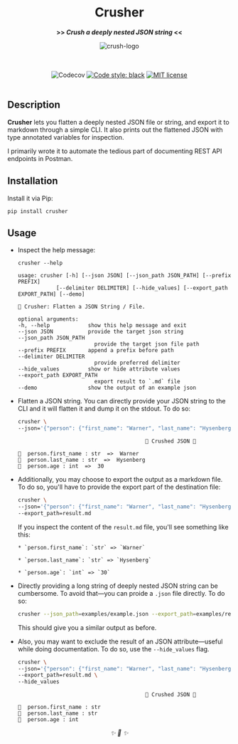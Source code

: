 <div align="center">

<h1>Crusher</h1>

<strong>>> <i>Crush a deeply nested JSON string</i> <<</strong>


<img src="https://user-images.githubusercontent.com/30027932/107146854-d7a57600-6974-11eb-978e-aab0b94743da.png" alt="crush-logo">

<br></br>
![Codecov](https://img.shields.io/codecov/c/github/rednafi/crusher?color=pink&style=flat-square&logo=appveyor)
[![Code style: black](https://img.shields.io/badge/code%20style-black-000000.svg?style=flat-square&logo=appveyor)](https://github.com/python/black)
[![MIT license](https://img.shields.io/badge/License-MIT-blue.svg?style=flat-square&logo=appveyor)](./LICENSE)
<br></br>

</div>

## Description

**Crusher** lets you flatten a deeply nested JSON file or string, and export it to markdown through a simple CLI. It also prints out the flattened JSON with type annotated variables for inspection.

I primarily wrote it to automate the tedious part of documenting REST API endpoints in Postman.

## Installation

Install it via Pip:

```
pip install crusher
```

## Usage

* Inspect the help message:

    ```
    crusher --help
    ```

    ```
    usage: crusher [-h] [--json JSON] [--json_path JSON_PATH] [--prefix PREFIX]
                [--delimiter DELIMITER] [--hide_values] [--export_path EXPORT_PATH] [--demo]

    🗿 Crusher: Flatten a JSON String / File.

    optional arguments:
    -h, --help            show this help message and exit
    --json JSON           provide the target json string
    --json_path JSON_PATH
                            provide the target json file path
    --prefix PREFIX       append a prefix before path
    --delimiter DELIMITER
                            provide preferred delimiter
    --hide_values         show or hide attribute values
    --export_path EXPORT_PATH
                            export result to `.md` file
    --demo                show the output of an example json
    ```

* Flatten a JSON string. You can directly provide your JSON string to the CLI and it will flatten it and dump it on the stdout. To do so:

    ```bash
    crusher \
    --json='{"person": {"first_name": "Warner", "last_name": "Hysenberg", "age": 30}}'
    ```

    ```
                                            🍺 Crushed JSON 🍺

    🌳  person.first_name : str  =>  Warner
    🌳  person.last_name : str  =>  Hysenberg
    🌳  person.age : int  =>  30
    ```

* Additionally, you may choose to export the output as a markdown file. To do so, you'll have to provide the export part of the destination file:

    ```bash
    crusher \
    --json='{"person": {"first_name": "Warner", "last_name": "Hysenberg", "age": 30}}' \
    --export_path=result.md
    ```

    If you inspect the content of the `result.md` file, you'll see something like this:

    ```
    * `person.first_name`: `str` => `Warner`

    * `person.last_name`: `str` => `Hysenberg`

    * `person.age`: `int` => `30`
    ```


* Directly providing a long string of deeply nested JSON string can be cumbersome. To avoid that—you can proide a `.json` file directly. To do so:

    ```bash
    crusher --json_path=examples/example.json --export_path=examples/result.md
    ```

    This should give you a similar output as before.

* Also, you may want to exclude the result of an JSON attribute—useful while doing documentation. To do so, use the `--hide_values` flag.

    ```bash
    crusher \
    --json='{"person": {"first_name": "Warner", "last_name": "Hysenberg", "age": 30}}' \
    --export_path=result.md \
    --hide_values
    ```

    ```
                                            🍺 Crushed JSON 🍺

    🌳  person.first_name : str
    🌳  person.last_name : str
    🌳  person.age : int
    ```


<div align="center">
<i> ✨ 🍰 ✨ </i>
</div>
